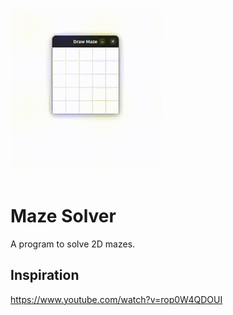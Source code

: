 <img src="./assets/bfs.gif" alt="breadth first search" height="256px" style="margin-bottom: 1rem" />

# Maze Solver

A program to solve 2D mazes.

## Inspiration

https://www.youtube.com/watch?v=rop0W4QDOUI
